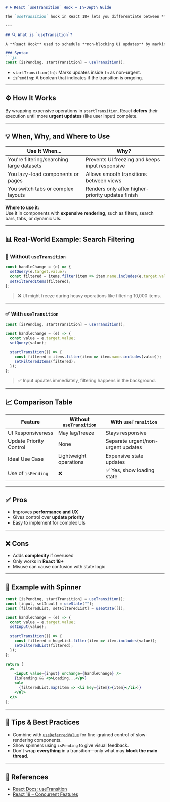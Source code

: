 
```markdown
# 🌀 React `useTransition` Hook — In-Depth Guide

The `useTransition` hook in React 18+ lets you differentiate between **urgent** and **non-urgent** updates, enabling smoother user experiences during **heavy state updates** like filtering large lists, navigation, etc.

---

## 🔍 What is `useTransition`?

A **React Hook** used to schedule **non-blocking UI updates** by marking certain state updates as "transitions".

### Syntax
```js
const [isPending, startTransition] = useTransition();
```

- `startTransition(fn)`: Marks updates inside `fn` as non-urgent.
- `isPending`: A boolean that indicates if the transition is ongoing.

---

## ⚙️ How It Works

By wrapping expensive operations in `startTransition`, React **defers** their execution until more **urgent updates** (like user input) complete.

---

## 💡 When, Why, and Where to Use

| Use It When...                                | Why?                                              |
|----------------------------------------------|---------------------------------------------------|
| You're filtering/searching large datasets     | Prevents UI freezing and keeps input responsive   |
| You lazy-load components or pages             | Allows smooth transitions between views           |
| You switch tabs or complex layouts            | Renders only after higher-priority updates finish |

**Where to use it:**  
Use it in components with **expensive rendering**, such as filters, search bars, tabs, or dynamic UIs.

---

## 📊 Real-World Example: Search Filtering

### 🚫 Without `useTransition`
```js
const handleChange = (e) => {
  setQuery(e.target.value);
  const filtered = items.filter(item => item.name.includes(e.target.value));
  setFilteredItems(filtered);
};
```
> ❌ UI might freeze during heavy operations like filtering 10,000 items.

---

### ✅ With `useTransition`
```js
const [isPending, startTransition] = useTransition();

const handleChange = (e) => {
  const value = e.target.value;
  setQuery(value);

  startTransition(() => {
    const filtered = items.filter(item => item.name.includes(value));
    setFilteredItems(filtered);
  });
};
```
> ✅ Input updates immediately, filtering happens in the background.

---

## 📈 Comparison Table

| Feature                  | Without `useTransition` | With `useTransition`            |
|--------------------------|-------------------------|----------------------------------|
| UI Responsiveness        | May lag/freeze           | Stays responsive                 |
| Update Priority Control  | None                    | Separate urgent/non-urgent updates |
| Ideal Use Case           | Lightweight operations  | Expensive state updates          |
| Use of `isPending`       | ❌                      | ✅ Yes, show loading state        |

---

## ✅ Pros

- Improves **performance and UX**
- Gives control over **update priority**
- Easy to implement for complex UIs

---

## ❌ Cons

- Adds **complexity** if overused
- Only works in **React 18+**
- Misuse can cause confusion with state logic

---

## 🧪 Example with Spinner

```jsx
const [isPending, startTransition] = useTransition();
const [input, setInput] = useState("");
const [filteredList, setFilteredList] = useState([]);

const handleChange = (e) => {
  const value = e.target.value;
  setInput(value);

  startTransition(() => {
    const filtered = hugeList.filter(item => item.includes(value));
    setFilteredList(filtered);
  });
};

return (
  <>
    <input value={input} onChange={handleChange} />
    {isPending && <p>Loading...</p>}
    <ul>
      {filteredList.map(item => <li key={item}>{item}</li>)}
    </ul>
  </>
);
```

---

## 🧠 Tips & Best Practices

- Combine with [`useDeferredValue`](https://react.dev/reference/react/useDeferredValue) for fine-grained control of slow-rendering components.
- Show spinners using `isPending` to give visual feedback.
- Don't wrap **everything** in a transition—only what may **block the main thread**.

---

## 🔗 References

- [React Docs: useTransition](https://react.dev/reference/react/useTransition)
- [React 18 – Concurrent Features](https://reactjs.org/blog/2022/03/29/react-v18.html)

